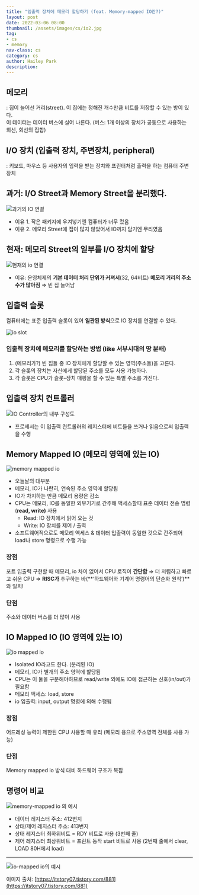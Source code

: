 ```yaml
---
title: "입출력 장치에 메모리 할당하기 (feat. Memory-mapped IO란?)"
layout: post
date: 2022-03-06 08:00
thumbnail: /assets/images/cs/io2.jpg
tag:
- cs
- memory
nav-class: cs
category: cs
author: Hailey Park
description: 
---
```


## **메모리**

: 집이 늘어선 거리(street). 이 집에는 정해진 개수만큼 비트를 저장할 수 있는 방이 있다.  
이 데이터는 데이터 버스에 실어 나른다. (버스: 1개 이상의 장치가 공동으로 사용하는 회선, 회선의 집합)

## I/O 장치 (입출력 장치, 주변장치, peripheral)

: 키보드, 마우스 등 사용자의 입력을 받는 장치와 프린터처럼 출력을 하는 컴퓨터 주변 장치

## 과거: I/O Street과 Memory Street을 분리했다.

![과거의 IO 연결]({{site.baseurl}}/assets/images/cs/io2.jpg)

- 이유 1. 작은 패키지에 우겨넣기엔 컴퓨터가 너무 컸음
- 이유 2. 메모리 Street에 집이 많지 않았어서 IO까지 담기엔 무리였음

## 현재: 메모리 Street의 일부를 I/O 장치에 할당

![현재의 io 연결]({{site.baseurl}}/assets/images/cs/io1.jpg)

- 이유: 운영체제의 **기본 데이터 처리 단위가 커져서**(32, 64비트) **메모리 거리의 주소 수가 많아짐** ⇒ 빈 집 늘어남

## 입출력 슬롯

컴퓨터에는 표준 입출력 슬롯이 있어 **일관된 방식**으로 IO 장치를 연결할 수 있다.

![io slot](https://t1.daumcdn.net/cfile/blog/0277363D51C2BBE23B)


### 입출력 장치에 메모리를 할당하는 방법 (like 서부시대의 땅 분배)

1. (메모리가?) 빈 집들 중 IO 장치에게 할당할 수 있는 영역(주소들)을 고른다.
2. 각 슬롯의 장치는 자신에게 할당된 주소를 모두 사용 가능하다.
3. 각 슬롯은 CPU가 슬롯-장치 매핑을 할 수 있는 특별 주소를 가진다.

## 입출력 장치 컨트롤러

![IO Controller의 내부 구성도]({{site.baseurl}}/assets/images/cs/io4.png)

- 프로세서는 이 입출력 컨트롤러의 레지스터에 비트들을 쓰거나 읽음으로써 입출력을 수행

## Memory Mapped IO (메모리 영역에 있는 IO)

![memory mapped io]({{site.baseurl}}/assets/images/cs/io5.png)

- 오늘날의 대부분
- 메모리, IO가 나란히, 연속된 주소 영역에 할당됨
- IO가 차지하는 만큼 메모리 용량은 감소
- CPU는 메모리, IO를 동일한 외부기기로 간주해 액세스할때 표준 데이터 전송 명령 (**read, write)** 사용
    - Read: IO 장치에서 읽어 오는 것
    - Write: IO 장치를 제어 / 출력
- 소프트웨어적으로도 메모리 액세스 & 데이터 입출력이 동일한 것으로 간주되어 load나 store 명령으로 수행 가능

### 장점

포트 입출력 구현할 때 메모리, io 차이 없어서 CPU 로직이 **간단함** ⇒ 더 저렴하고 빠르고 쉬운 CPU ⇒ **RISC가** 추구하는 바(**‘하드웨어와 기계어 명령어의 단순화 원칙’)**와 일치!

### 단점

주소와 데이터 버스를 더 많이 사용

## IO Mapped IO (IO 영역에 있는 IO)

![io mapped io]({{site.baseurl}}/assets/images/cs/io6.png)

- Isolated IO라고도 한다. (분리된 IO)
- 메모리, IO가 별개의 주소 영역에 할당됨
- CPU는 이 둘을 구분해야하므로 read/write 외에도 IO에 접근하는 신호(in/out)가 필요함
- 메모리 액세스: load, store
- io 입출력: input, output 명령에 의해 수행됨

### 장점

어드레싱 능력이 제한된 CPU 사용할 때 유리 (메모리 용으로 주소영역 전체를 사용 가능)

### 단점

Memory mapped io 방식 대비 하드웨어 구조가 복잡

## 명령어 비교

![memory-mapped io 의 예시]({{site.baseurl}}/assets/images/cs/io7.png)

- 데이터 레지스터 주소: 412번지
- 상태/제어 레지스터 주소: 413번지
- 상태 레지스터 최하위비트 = RDY 비트로 사용 (3번째 줄)
- 제어 레지스터 최상위비트 = 프린트 동작 start 비트로 사용 (2번째 줄에서 clear, LOAD 80H에서 load)

---

![io-mapped io의 예시]({{site.baseurl}}/assets/images/cs/io3.png)


이미지 출처: [https://itstory07.tistory.com/881](https://itstory07.tistory.com/881)